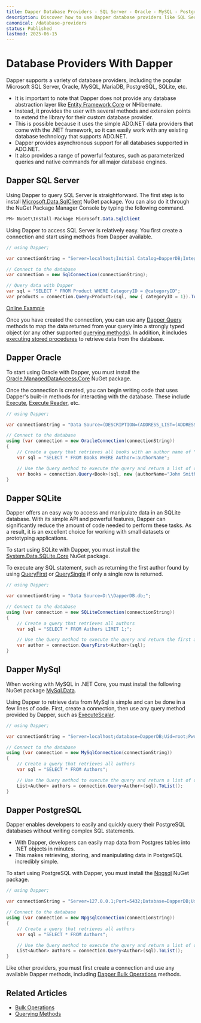 ```yaml
---
title: Dapper Database Providers - SQL Server - Oracle - MySQL - PostgreSQL
description: Discover how to use Dapper database providers like SQL Server, MySQL, PostgreSQL, Oracle, and more on your website. Learn to install and apply these providers.
canonical: /database-providers
status: Published
lastmod: 2025-06-15
---
```


# Database Providers With Dapper

Dapper supports a variety of database providers, including the popular Microsoft SQL Server, Oracle, MySQL, MariaDB, PostgreSQL, SQLite, etc. 

 - It is important to note that Dapper does not provide any database abstraction layer like [Entity Framework Core](https://www.learnentityframeworkcore.com/database-providers) or NHibernate. 
 - Instead, it provides the user with several methods and extension points to extend the library for their custom database provider. 
 - This is possible because it uses the simple ADO.NET data providers that come with the .NET framework, so it can easily work with any existing database technology that supports ADO.NET. 
 - Dapper provides asynchronous support for all databases supported in ADO.NET. 
 - It also provides a range of powerful features, such as parameterized queries and native commands for all major database engines.

## Dapper SQL Server

Using Dapper to query SQL Server is straightforward. The first step is to install [Microsoft.Data.SqlClient](https://www.nuget.org/packages/Microsoft.Data.SqlClient) NuGet package. You can also do it through the NuGet Package Manager Console by typing the following command.

```csharp
PM> NuGet\Install-Package Microsoft.Data.SqlClient
``` 

Using Dapper to access SQL Server is relatively easy. You first create a connection and start using methods from Dapper available.

```csharp
// using Dapper;

var connectionString = "Server=localhost;Initial Catalog=DapperDB;Integrated Security=true;TrustServerCertificate=True";

// Connect to the database 
var connection = new SqlConnection(connectionString);

// Query data with Dapper
var sql = "SELECT * FROM Product WHERE CategoryID = @categoryID";
var products = connection.Query<Product>(sql, new { categoryID = 1}).ToList();
```

[Online Example](https://dotnetfiddle.net/jGgu1F)

Once you have created the connection, you can use any [Dapper Query](/dapper-query/selecting-multiple-rows#dapper-query) methods to map the data returned from your query into a strongly typed object (or any other supported [querying methods](/dapper-query)). In addition, it includes [executing stored procedures](/stored-procedures) to retrieve data from the database.

## Dapper Oracle

To start using Oracle with Dapper, you must install the [Oracle.ManagedDataAccess.Core](https://www.nuget.org/packages/Oracle.ManagedDataAccess.Core) NuGet package.

Once the connection is created, you can begin writing code that uses Dapper's built-in methods for interacting with the database. These include [Execute](/non-query), [Execute Reader](/execute-reader), etc.

```csharp
// using Dapper;

var connectionString = "Data Source=(DESCRIPTION=(ADDRESS_LIST=(ADDRESS=(PROTOCOL=TCP)(HOST=localhost)(PORT=1522)))(CONNECT_DATA=(SERVER=DEDICATED)(SERVICE_NAME=orcl19 )));User Id=system;Password=z;";

// Connect to the database 
using (var connection = new OracleConnection(connectionString)) 
{    
    // Create a query that retrieves all books with an author name of "John Smith"    
    var sql = "SELECT * FROM Books WHERE Author=:authorName";     

    // Use the Query method to execute the query and return a list of objects    
    var books = connection.Query<Book>(sql, new {authorName="John Smith"}).ToList(); 
}
```

## Dapper SQLite

Dapper offers an easy way to access and manipulate data in an SQLite database. With its simple API and powerful features, Dapper can significantly reduce the amount of code needed to perform these tasks. As a result, it is an excellent choice for working with small datasets or prototyping applications. 

To start using SQLite with Dapper, you must install the [System.Data.SQLite.Core](https://www.nuget.org/packages/System.Data.SQLite.Core) NuGet package.

To execute any SQL statement, such as returning the first author found by using [QueryFirst](/dapper-query/selecting-single-rows#dapper-queryfirst) or [QuerySingle](/dapper-query/selecting-single-rows) if only a single row is returned.

```csharp
// using Dapper;

var connectionString = "Data Source=D:\\DapperDB.db;";

// Connect to the database
using (var connection = new SQLiteConnection(connectionString))
{
    // Create a query that retrieves all authors    
    var sql = "SELECT * FROM Authors LIMIT 1;";     

    // Use the Query method to execute the query and return the first author
    var author = connection.QueryFirst<Author>(sql);
}
```

## Dapper MySql

When working with MySQL in .NET Core, you must install the following NuGet package [MySql.Data](https://www.nuget.org/packages/MySql.Data).

Using Dapper to retrieve data from MySql is simple and can be done in a few lines of code. First, create a connection, then use any query method provided by Dapper, such as [ExecuteScalar](/dapper-query/selecting-scalar-values).

```csharp
// using Dapper;

var connectionString = "Server=localhost;database=DapperDB;Uid=root;Pwd=;Charset=utf8;Port=3307;SslMode=none";

// Connect to the database
using (var connection = new MySqlConnection(connectionString))
{
    // Create a query that retrieves all authors   
    var sql = "SELECT * FROM Authors";     

    // Use the Query method to execute the query and return a list of objects
    List<Author> authors = connection.Query<Author>(sql).ToList();
}
```

## Dapper PostgreSQL

Dapper enables developers to easily and quickly query their PostgreSQL databases without writing complex SQL statements. 

 - With Dapper, developers can easily map data from Postgres tables into .NET objects in minutes.
 - This makes retrieving, storing, and manipulating data in PostgreSQL incredibly simple.

To start using PostgreSQL with Dapper, you must install the [Npgsql](https://www.nuget.org/packages/Npgsql) NuGet package.


```csharp
// using Dapper;

var connectionString = "Server=127.0.0.1;Port=5432;Database=DapperDB;User Id=postgres;Password=z;";

// Connect to the database
using (var connection = new NpgsqlConnection(connectionString))
{
    // Create a query that retrieves all authors   
    var sql = "SELECT * FROM Authors";     

    // Use the Query method to execute the query and return a list of objects
    List<Author> authors = connection.Query<Author>(sql).ToList();
}
```

Like other providers, you must first create a connection and use any available Dapper methods, including [Dapper Bulk Operations](/bulk-operations) methods.

## Related Articles

- [Bulk Operations](/bulk-operations)
- [Querying Methods](/dapper-query)
